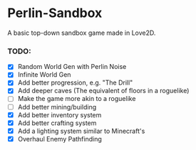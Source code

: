 # Perlin-Sandbox
A basic top-down sandbox game made in Love2D.

### TODO:
- [x] Random World Gen with Perlin Noise
- [x] Infinite World Gen
- [x] Add better progression, e.g. "The Drill"
- [x] Add deeper caves (The equivalent of floors in a roguelike)
- [ ] Make the game more akin to a roguelike
- [ ] Add better mining/building
- [x] Add better inventory system
- [x] Add better crafting system
- [x] Add a lighting system similar to Minecraft's
- [x] Overhaul Enemy Pathfinding